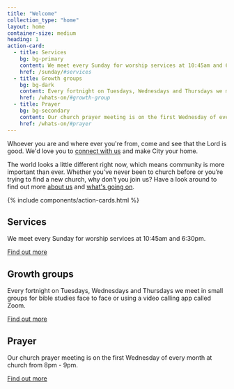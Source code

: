 ```yaml
---
title: "Welcome"
collection_type: "home"
layout: home
container-size: medium
heading: 1
action-card:
  - title: Services
    bg: bg-primary
    content: We meet every Sunday for worship services at 10:45am and 6:30pm.
    href: /sunday/#services
  - title: Growth groups
    bg: bg-dark
    content: Every fortnight on Tuesdays, Wednesdays and Thursdays we meet in small groups for bible studies face to face or using a video calling app called Zoom.
    href: /whats-on/#growth-group
  - title: Prayer
    bg: bg-secondary
    content: Our church prayer meeting is on the first Wednesday of every month at church from 8pm - 9pm.
    href: /whats-on/#prayer
---
```


Whoever you are and where ever you're from, come and see that the Lord is good. We'd love you to <a href="/connect/">connect with us</a> and make City your home.

The world looks a little different right now, which means community is more important than ever. Whether you’ve never been to church before or you’re trying to find a new church, why don’t you join us? Have a look around to find out more <a href="/about/">about us</a> and <a href="/whats-on/">what's going on</a>.

{% include components/action-cards.html %}

<div class="flex-row justify-center align-stretch">
  <div class="flex-small sm-one-third">
    <div class="card bg-primary text-center">
      <h2>Services</h2>
      <p>We meet every Sunday for worship services at 10:45am and 6:30pm.</p>
      <a class="button muted-button arrow-right-icon" href="/sunday/#services">Find out more </a>
    </div>
  </div>
  <div class="flex-small sm-one-third">
    <div class="card bg-dark text-center">
      <h2>Growth groups</h2>
      <p>Every fortnight on Tuesdays, Wednesdays and Thursdays we meet in small groups for bible studies face to face or using a video calling app called Zoom.</p>
      <a class="button muted-button arrow-right-icon" href="/whats-on/#growth-group">Find out more </a>
    </div>
  </div>
  <div class="flex-small sm-one-third">
    <div class="card bg-secondary text-center">
      <h2>Prayer</h2>
      <p>Our church prayer meeting is on the first Wednesday of every month at church from 8pm - 9pm.</p>
      <a class="button muted-button arrow-right-icon" href="/whats-on/#prayer">Find out more </a>
    </div>
  </div>
</div>
